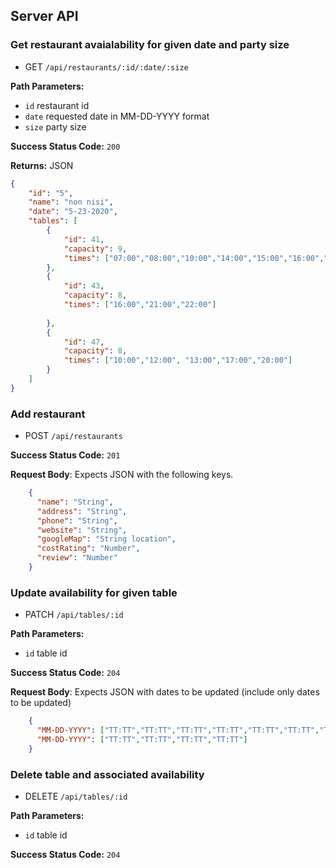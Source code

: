 ## Server API

### Get restaurant avaialability for given date and party size
  * GET `/api/restaurants/:id/:date/:size`

**Path Parameters:**
  * `id` restaurant id
  * `date` requested date in MM-DD-YYYY format
  * `size` party size

**Success Status Code:** `200`

**Returns:** JSON

```json
{
    "id": "5",
    "name": "non nisi",
    "date": "5-23-2020",
    "tables": [
        {
            "id": 41,
            "capacity": 9,
            "times": ["07:00","08:00","10:00","14:00","15:00","16:00","17:00","21:00","22:00"]
        },
        {
            "id": 43,
            "capacity": 8,
            "times": ["16:00","21:00","22:00"]
                
        },
        {
            "id": 47,
            "capacity": 8,
            "times": ["10:00","12:00", "13:00","17:00","20:00"]
        }
    ]
}
```

### Add restaurant
  * POST `/api/restaurants`

**Success Status Code:** `201`

**Request Body**: Expects JSON with the following keys.

```json
    {
      "name": "String",
      "address": "String",
      "phone": "String",
      "website": "String",
      "googleMap": "String location",
      "costRating": "Number",
      "review": "Number"
    }
```


### Update availability for given table
  * PATCH `/api/tables/:id`

**Path Parameters:**
  * `id` table id

**Success Status Code:** `204`

**Request Body**: Expects JSON with dates to be updated (include only dates to be updated)

```json
    {
      "MM-DD-YYYY": ["TT:TT","TT:TT","TT:TT","TT:TT","TT:TT","TT:TT","TT:TT"],
      "MM-DD-YYYY": ["TT:TT","TT:TT","TT:TT","TT:TT"]
    }
```

### Delete table and associated availability
  * DELETE `/api/tables/:id`

**Path Parameters:**
  * `id` table id

**Success Status Code:** `204`
